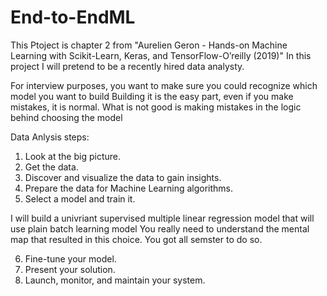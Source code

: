 # End-to-EndML
This Ptoject is chapter 2 from "Aurelien Geron - Hands-on Machine Learning with Scikit-Learn, Keras, and TensorFlow-O’reilly (2019)"
In this project I will pretend to be a recently hired data analysty. 


For interview purposes, you want to make sure you could recognize which model you want to build
Building it is the easy part, even if you make mistakes, it is normal. 
What is not good is making mistakes in the logic behind choosing the model


Data Anlysis steps:
1. Look at the big picture.
2. Get the data.
3. Discover and visualize the data to gain insights.
4. Prepare the data for Machine Learning algorithms. 
5. Select a model and train it.

I will build a univriant supervised multiple linear regression model that will use plain batch learning model
You really need to understand the mental map that resulted in this choice.
You got all semster to do so.


6. Fine-tune your model.
7. Present your solution.
8. Launch, monitor, and maintain your system.
